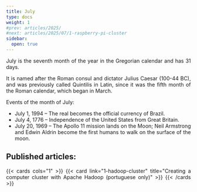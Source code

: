 ```yaml
---
title: July
type: docs
weight: 1
#prev: articles/2025/
#next: articles/2025/07/1-raspberry-pi-cluster
sidebar:
  open: true
---
```


<style>body {text-align: justify}</style>

July is the seventh month of the year in the Gregorian calendar and has 31 days.

It is named after the Roman consul and dictator Julius Caesar (100-44 BC), and was previously called Quintilis in Latin,
since it was the fifth month of the Roman calendar, which began in March.

Events of the month of July:
* July 1, 1994 – The real becomes the official currency of Brazil.
* July 4, 1776 – Independence of the United States from Great Britain.
* July 20, 1969 – The Apollo 11 mission lands on the Moon; Neil Armstrong and Edwin Aldrin become the first humans to walk on the surface of the moon.

## Published articles:

{{< cards cols="1" >}}
  {{< card link="1-hadoop-cluster" title="Creating a computer cluster with Apache Hadoop (portuguese only)" >}}
{{< /cards >}}
